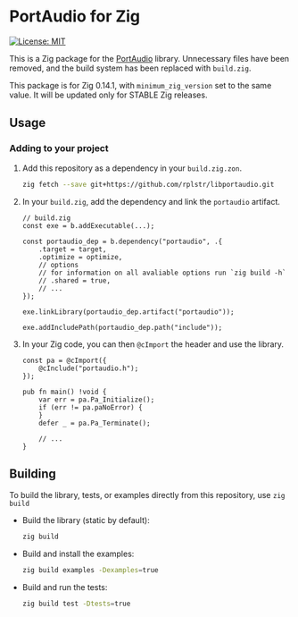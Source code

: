 # PortAudio for Zig

[![License: MIT](https://img.shields.io/badge/License-MIT-yellow.svg)](https://opensource.org/licenses/MIT)

This is a Zig package for the [PortAudio](http://www.portaudio.com/) library.
Unnecessary files have been removed, and the build system has been replaced with `build.zig`.

This package is for Zig 0.14.1, with `minimum_zig_version` set to the same value. It will be updated only for STABLE Zig releases.

## Usage

### Adding to your project

1.  Add this repository as a dependency in your `build.zig.zon`.

    ```sh
    zig fetch --save git+https://github.com/rplstr/libportaudio.git

2.  In your `build.zig`, add the dependency and link the `portaudio` artifact.

    ```zig
    // build.zig
    const exe = b.addExecutable(...);

    const portaudio_dep = b.dependency("portaudio", .{
        .target = target,
        .optimize = optimize,
        // options
        // for information on all avaliable options run `zig build -h`
        // .shared = true,
        // ...
    });

    exe.linkLibrary(portaudio_dep.artifact("portaudio"));

    exe.addIncludePath(portaudio_dep.path("include"));
    ```

3.  In your Zig code, you can then `@cImport` the header and use the library.

    ```zig
    const pa = @cImport({
        @cInclude("portaudio.h");
    });

    pub fn main() !void {
        var err = pa.Pa_Initialize();
        if (err != pa.paNoError) {
        }
        defer _ = pa.Pa_Terminate();

        // ...
    }
    ```

## Building

To build the library, tests, or examples directly from this repository, use `zig build`

*   Build the library (static by default):
    ```sh
    zig build
    ```

*   Build and install the examples:
    ```sh
    zig build examples -Dexamples=true
    ```

*   Build and run the tests:
    ```sh
    zig build test -Dtests=true
    ```
